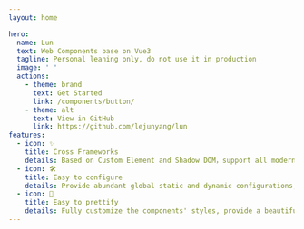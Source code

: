 ```yaml
---
layout: home

hero:
  name: Lun
  text: Web Components base on Vue3
  tagline: Personal leaning only, do not use it in production
  image: ' '
  actions:
    - theme: brand
      text: Get Started
      link: /components/button/
    - theme: alt
      text: View in GitHub
      link: https://github.com/lejunyang/lun
features:
  - icon: ✨
    title: Cross Frameworks
    details: Based on Custom Element and Shadow DOM，support all modern web environments
  - icon: 🛠️
    title: Easy to configure
    details: Provide abundant global static and dynamic configurations, making it easy to customize most internal behaviors
  - icon: 🎨
    title: Easy to prettify
    details: Fully customize the components' styles, provide a beautiful preset theme similar to @radix/theme
---
```

